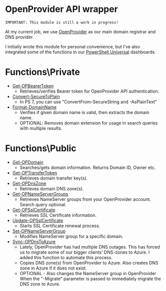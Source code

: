 # OpenProvider API wrapper

`IMPORTANT: This module is still a work in progress!`

At my current job, we use [OpenProvider](https://openprovider.com) as our main domain registrar and DNS provider.

I initially wrote this module for personal convenience, but I've also integrated some of the functions in our [PowerShell Universal](https://ironmansoftware.com/powershell-universal) dashboards.


# Functions\Private

- [Get-OPBearerToken](https://github.com/tomskovich/Public/blob/main/PowerShell/Modules/OpenProvider/Private/Get-OPBearerToken.ps1) 
    - Retrieves/verifies Bearer token for OpenProvider API authentication.
- [Convert-SecureToPlain](https://github.com/tomskovich/Public/blob/main/PowerShell/Modules/OpenProvider/Private/Convert-SecureToPlain.ps1)
    - In PS 7, you can use "ConvertFrom-SecureString and -AsPlainText"
- [Format-DomainName](https://github.com/tomskovich/Public/blob/main/PowerShell/Modules/OpenProvider/Private/Format-DomainName.ps1)
    - Verifies if given domain name is valid, then extracts the domain name.
    - OPTIONAL: Removes domain extension for usage in search queries with multiple results.

# Functions\Public

- [Get-OPDomain](https://github.com/tomskovich/Public/blob/main/PowerShell/Modules/OpenProvider/Public/Get-OPDomain.ps1) 
    - Searches/gets domain information. Returns Domain ID, Owner etc.
- [Get-OPTransferToken](https://github.com/tomskovich/Public/blob/main/PowerShell/Modules/OpenProvider/Public/Get-OPTransferToken.ps1) 
    - Retrieves domain transfer key(s).
- [Get-OPDnsZone](https://github.com/tomskovich/Public/blob/main/PowerShell/Modules/OpenProvider/Public/Get-OPDnsZone.ps1)
    - Retrieves domain DNS zone(s).
- [Get-OPNameServerGroups](https://github.com/tomskovich/Public/blob/main/PowerShell/Modules/OpenProvider/Public/Get-OPNameServerGroups.ps1)
    - Retrieves NameServer groups from your OpenProvider account. Search query optional.
- [Get-OPSslCertificate](https://github.com/tomskovich/Public/blob/main/PowerShell/Modules/OpenProvider/Public/Get-OPSslCertificate.ps1)
    - Retrieves SSL Certificate information.
- [Update-OPSslCertificate](https://github.com/tomskovich/Public/blob/main/PowerShell/Modules/OpenProvider/Public/Update-OPSslCertificate.ps1)
    - Starts SSL Certificate renewal process.
- [Set-OPNameServerGroup](https://github.com/tomskovich/Public/blob/main/PowerShell/Modules/OpenProvider/Public/Set-OPNameServerGroup.ps1)
    - Modifies NameServer group for a specific domain.
- [Sync-OPDnsToAzure](https://github.com/tomskovich/Public/blob/main/PowerShell/Modules/OpenProvider/Public/Sync-OPDnsToAzure.ps1)
    - Lately, OpenProvider has had multiple DNS outages. This has forced us to migrate some of our bigger clients' DNS-zones to Azure. I added this function to automate this process.
    - Copies DNS zone(s) from OpenProvider to Azure. Also creates DNS zone in Azure if it does not exist.
    - OPTIONAL - Also changes the NameServer group in OpenProvider When the "-Migrate" parameter is passed to immediately migrate the DNS zone to Azure.
